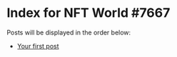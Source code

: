 # Index for NFT World #7667
Posts will be displayed in the order below:

- [Your first post](./001-first.md)

